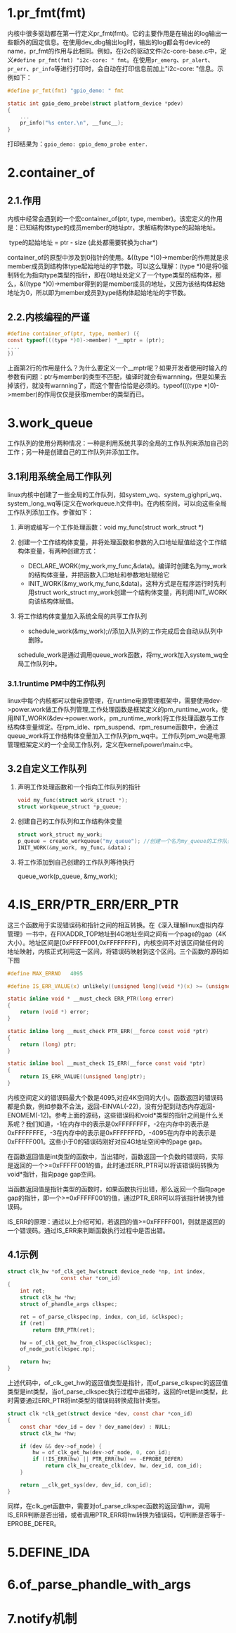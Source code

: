 # 1.pr_fmt(fmt)

内核中很多驱动都在第一行定义pr_fmt(fmt)。它的主要作用是在输出的log输出一些额外的固定信息。在使用dev_dbg输出log时，输出的log都会有device的name，pr_fmt的作用与此相同。例如，在i2c的驱动文件i2c-core-base.c中，定义`#define pr_fmt(fmt) "i2c-core: " fmt`。在使用`pr_emerg`、`pr_alert`、`pr_err`、`pr_info`等进行打印时，会自动在打印信息前加上"i2c-core: "信息。示例如下：

```c
#define pr_fmt(fmt) "gpio_demo: " fmt

static int gpio_demo_probe(struct platform_device *pdev) 
{
    ...
    pr_info("%s enter.\n", __func__);
}
```

打印结果为：`gpio_demo: gpio_demo_probe enter.`

# 2.container_of

## 2.1.作用

内核中经常会遇到的一个宏container_of(ptr, type, member)。该宏定义的作用是：已知结构体type的成员member的地址ptr，求解结构体type的起始地址。

​		type的起始地址 = ptr - size (此处都需要转换为char*)

container_of的原型中涉及到0指针的使用。&((type *)0)->member的作用就是求member成员到结构体type起始地址的字节数。可以这么理解：(type *)0是将0强制转化为指向type类型的指针，即在0地址处定义了一个type类型的结构体，那么，&((type *)0)->member得到的是member成员的地址，又因为该结构体起始地址为0，所以即为member成员到type结构体起始地址的字节数。

## 2.2.内核编程的严谨

```c
#define container_of(ptr, type, member) ({
const typeof(((type *)0)->member) *__mptr = (ptr);
....
})
```

上面第2行的作用是什么？为什么要定义一个__mptr呢？如果开发者使用时输入的参数有问题：ptr与member的类型不匹配，编译时就会有warnning，但是如果去掉该行，就没有warnning了，而这个警告恰恰是必须的。typeof(((type *)0)->member)的作用仅仅是获取member的类型而已。

# 3.work_queue

工作队列的使用分两种情况：一种是利用系统共享的全局的工作队列来添加自己的工作；另一种是创建自己的工作队列并添加工作。

## 3.1利用系统全局工作队列

linux内核中创建了一些全局的工作队列，如system_wq、system_gighpri_wq、system_long_wq等(定义在workqueue.h文件中)。在内核空间，可以向这些全局工作队列添加工作。步骤如下：

1. 声明或编写一个工作处理函数：void my_func(struct work_struct *)

2. 创建一个工作结构体变量，并将处理函数和参数的入口地址赋值给这个工作结构体变量，有两种创建方式：

   - DECLARE_WORK(my_work,my_func,&data)。编译时创建名为my_work的结构体变量，并把函数入口地址和参数地址赋给它
   - INIT_WORK(&my_work,my_func,&data)。这种方式是在程序运行时先利用struct work_struct my_work创建一个结构体变量，再利用INIT_WORK向该结构体赋值。

3. 将工作结构体变量加入系统全局的共享工作队列

   - schedule_work(&my_work);//添加入队列的工作完成后会自动从队列中删除。

   schedule_work是通过调用queue_work函数，将my_work加入system_wq全局工作队列中。

### 3.1.1runtime PM中的工作队列

linux中每个内核都可以做电源管理，在runtime电源管理框架中，需要使用dev->power.work做工作队列管理,工作处理函数是框架定义的pm_runtime_work，使用INIT_WORK(&dev->power.work，pm_runtime_work)将工作处理函数与工作结构体变量绑定。在rpm_idle、rpm_suspend、rpm_resume函数中，会通过queue_work将工作结构体变量加入工作队列pm_wq中。工作队列pm_wq是电源管理框架定义的一个全局工作队列，定义在kernel\power\main.c中。

## 3.2自定义工作队列

1. 声明工作处理函数和一个指向工作队列的指针

   ```c
   void my_func(struct work_struct *);
   struct workqueue_struct *p_queue;
   ```

2. 创建自己的工作队列和工作结构体变量

   ```c
   struct work_struct my_work;
   p_queue = create_workqueue("my_queue"); //创建一个名为my_queue的工作队列，并把工作队列的入口地址  赋值给声明的指针
   INIT_WORK(&my_work, my_func，&data)；
   ```

3. 将工作添加到自己创建的工作队列等待执行

   queue_work(p_queue, &my_work);

# 4.IS_ERR/PTR_ERR/ERR_PTR

这三个函数用于实现错误码和指针之间的相互转换。在《深入理解linux虚拟内存管理》一书中，在FIXADDR_TOP地址到4G地址空间之间有一个page的gap（4K大小）。地址区间是[0xFFFFF001,0xFFFFFFFF)，内核空间不对该区间做任何的地址映射，内核正式利用这一区间，将错误码映射到这个区间。三个函数的源码如下图

```c
#define MAX_ERRNO	4095

#define IS_ERR_VALUE(x) unlikely((unsigned long)(void *)(x) >= (unsigned long)-MAX_ERRNO)

static inline void * __must_check ERR_PTR(long error)
{
	return (void *) error;
}

static inline long __must_check PTR_ERR(__force const void *ptr)
{
	return (long) ptr;
}

static inline bool __must_check IS_ERR(__force const void *ptr)
{
	return IS_ERR_VALUE((unsigned long)ptr);
}
```

内核空间定义的错误码最大个数是4095,对应4K空间的大小。函数返回的错误码都是负数，例如参数不合法，返回-EINVAL(-22)，没有分配到动态内存返回-ENOMEM(-12)。参考上面的源码，这些错误码和void\*类型的指针之间是什么关系呢？我们知道，-1在内存中的表示是0xFFFFFFFF，-2在内存中的表示是0xFFFFFFFE，-3在内存中的表示是0xFFFFFFFD，-4095在内存中的表示是0xFFFFF001。这些小于0的错误码刚好对应4G地址空间中的page gap。

​	在函数返回值是int类型的函数中，当出错时，函数返回一个负数的错误码，实际是返回的一个>=0xFFFFF001的值，此时通过ERR_PTR可以将该错误码转换为void\*指针，指向page gap空间。

​	当函数返回值是指针类型的函数时，如果函数执行出错，那么返回一个指向page gap的指针，即一个>=0xFFFFF001的值，通过PTR_ERR可以将该指针转换为错误码。

​	IS_ERR的原理：通过以上介绍可知，若返回的值>=0xFFFFF001，则就是返回的一个错误码。通过IS_ERR来判断函数执行过程中是否出错。

## 4.1示例

```c
struct clk_hw *of_clk_get_hw(struct device_node *np, int index,
			     const char *con_id)
{
	int ret;
	struct clk_hw *hw;
	struct of_phandle_args clkspec;

	ret = of_parse_clkspec(np, index, con_id, &clkspec);
	if (ret)
		return ERR_PTR(ret);

	hw = of_clk_get_hw_from_clkspec(&clkspec);
	of_node_put(clkspec.np);

	return hw;
}
```

上述代码中，of_clk_get_hw的返回值类型是指针，而of_parse_clkspec的返回值类型是int类型，当of_parse_clkspec执行过程中出错时，返回的ret是int类型，此时需要通过ERR_PTR将int类型的错误码转换成指针类型。

```c
struct clk *clk_get(struct device *dev, const char *con_id)
{
	const char *dev_id = dev ? dev_name(dev) : NULL;
	struct clk_hw *hw;

	if (dev && dev->of_node) {
		hw = of_clk_get_hw(dev->of_node, 0, con_id);
		if (!IS_ERR(hw) || PTR_ERR(hw) == -EPROBE_DEFER)
			return clk_hw_create_clk(dev, hw, dev_id, con_id);
	}

	return __clk_get_sys(dev, dev_id, con_id);
}
```

同样，在clk_get函数中，需要对of_parse_clkspec函数的返回值hw，调用IS_ERR判断是否出错，或者调用PTR_ERR将hw转换为错误码，切判断是否等于-EPROBE_DEFER。

# 5.DEFINE_IDA

# 6.of_parse_phandle_with_args

# 7.notify机制







